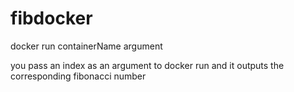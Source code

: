 # fibdocker

docker run containerName argument

you pass an index as an argument to docker run and it outputs the corresponding fibonacci number
